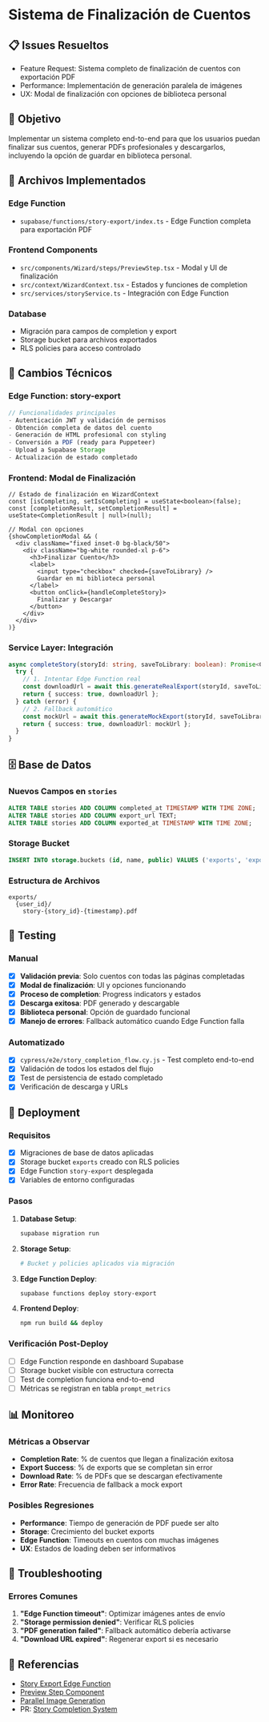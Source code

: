 # Sistema de Finalización de Cuentos

## 📋 Issues Resueltos
- Feature Request: Sistema completo de finalización de cuentos con exportación PDF
- Performance: Implementación de generación paralela de imágenes
- UX: Modal de finalización con opciones de biblioteca personal

## 🎯 Objetivo
Implementar un sistema completo end-to-end para que los usuarios puedan finalizar sus cuentos, generar PDFs profesionales y descargarlos, incluyendo la opción de guardar en biblioteca personal.

## 📁 Archivos Implementados

### Edge Function
- `supabase/functions/story-export/index.ts` - Edge Function completa para exportación PDF

### Frontend Components
- `src/components/Wizard/steps/PreviewStep.tsx` - Modal y UI de finalización
- `src/context/WizardContext.tsx` - Estados y funciones de completion
- `src/services/storyService.ts` - Integración con Edge Function

### Database
- Migración para campos de completion y export
- Storage bucket para archivos exportados
- RLS policies para acceso controlado

## 🔧 Cambios Técnicos

### Edge Function: story-export

```typescript
// Funcionalidades principales
- Autenticación JWT y validación de permisos
- Obtención completa de datos del cuento
- Generación de HTML profesional con styling
- Conversión a PDF (ready para Puppeteer)
- Upload a Supabase Storage
- Actualización de estado completado
```

### Frontend: Modal de Finalización

```tsx
// Estado de finalización en WizardContext
const [isCompleting, setIsCompleting] = useState<boolean>(false);
const [completionResult, setCompletionResult] = useState<CompletionResult | null>(null);

// Modal con opciones
{showCompletionModal && (
  <div className="fixed inset-0 bg-black/50">
    <div className="bg-white rounded-xl p-6">
      <h3>Finalizar Cuento</h3>
      <label>
        <input type="checkbox" checked={saveToLibrary} />
        Guardar en mi biblioteca personal
      </label>
      <button onClick={handleCompleteStory}>
        Finalizar y Descargar
      </button>
    </div>
  </div>
)}
```

### Service Layer: Integración

```typescript
async completeStory(storyId: string, saveToLibrary: boolean): Promise<CompletionResult> {
  try {
    // 1. Intentar Edge Function real
    const downloadUrl = await this.generateRealExport(storyId, saveToLibrary);
    return { success: true, downloadUrl };
  } catch (error) {
    // 2. Fallback automático
    const mockUrl = await this.generateMockExport(storyId, saveToLibrary);
    return { success: true, downloadUrl: mockUrl };
  }
}
```

## 🗄️ Base de Datos

### Nuevos Campos en `stories`
```sql
ALTER TABLE stories ADD COLUMN completed_at TIMESTAMP WITH TIME ZONE;
ALTER TABLE stories ADD COLUMN export_url TEXT;
ALTER TABLE stories ADD COLUMN exported_at TIMESTAMP WITH TIME ZONE;
```

### Storage Bucket
```sql
INSERT INTO storage.buckets (id, name, public) VALUES ('exports', 'exports', true);
```

### Estructura de Archivos
```
exports/
  {user_id}/
    story-{story_id}-{timestamp}.pdf
```

## 🧪 Testing

### Manual
- [x] **Validación previa**: Solo cuentos con todas las páginas completadas
- [x] **Modal de finalización**: UI y opciones funcionando
- [x] **Proceso de completion**: Progress indicators y estados
- [x] **Descarga exitosa**: PDF generado y descargable
- [x] **Biblioteca personal**: Opción de guardado funcional
- [x] **Manejo de errores**: Fallback automático cuando Edge Function falla

### Automatizado
- [x] `cypress/e2e/story_completion_flow.cy.js` - Test completo end-to-end
- [x] Validación de todos los estados del flujo
- [x] Test de persistencia de estado completado
- [x] Verificación de descarga y URLs

## 🚀 Deployment

### Requisitos
- [x] Migraciones de base de datos aplicadas
- [x] Storage bucket `exports` creado con RLS policies
- [x] Edge Function `story-export` desplegada
- [x] Variables de entorno configuradas

### Pasos
1. **Database Setup**:
   ```bash
   supabase migration run
   ```

2. **Storage Setup**:
   ```bash
   # Bucket y policies aplicados via migración
   ```

3. **Edge Function Deploy**:
   ```bash
   supabase functions deploy story-export
   ```

4. **Frontend Deploy**:
   ```bash
   npm run build && deploy
   ```

### Verificación Post-Deploy
- [ ] Edge Function responde en dashboard Supabase
- [ ] Storage bucket visible con estructura correcta
- [ ] Test de completion funciona end-to-end
- [ ] Métricas se registran en tabla `prompt_metrics`

## 📊 Monitoreo

### Métricas a Observar
- **Completion Rate**: % de cuentos que llegan a finalización exitosa
- **Export Success**: % de exports que se completan sin error
- **Download Rate**: % de PDFs que se descargan efectivamente
- **Error Rate**: Frecuencia de fallback a mock export

### Posibles Regresiones
- **Performance**: Tiempo de generación de PDF puede ser alto
- **Storage**: Crecimiento del bucket exports
- **Edge Function**: Timeouts en cuentos con muchas imágenes
- **UX**: Estados de loading deben ser informativos

## 🔧 Troubleshooting

### Errores Comunes
1. **"Edge Function timeout"**: Optimizar imágenes antes de envío
2. **"Storage permission denied"**: Verificar RLS policies
3. **"PDF generation failed"**: Fallback automático debería activarse
4. **"Download URL expired"**: Regenerar export si es necesario

## 🔗 Referencias
- [Story Export Edge Function](../../tech/story-export.md)
- [Preview Step Component](../../components/PreviewStep.md)
- [Parallel Image Generation](../parallel-image-generation/)
- PR: [Story Completion System](https://github.com/Customware-cl/Lacuenteria/pull/XXX)